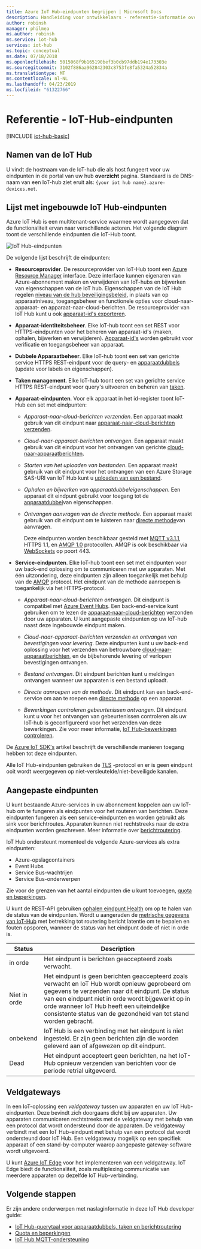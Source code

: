 ```yaml
---
title: Azure IoT Hub-eindpunten begrijpen | Microsoft Docs
description: Handleiding voor ontwikkelaars - referentie-informatie over IoT Hub apparaat gerichte en gerichte service-eindpunten.
author: robinsh
manager: philmea
ms.author: robinsh
ms.service: iot-hub
services: iot-hub
ms.topic: conceptual
ms.date: 07/18/2018
ms.openlocfilehash: 5015068f9b165190bef3b0cb97ddb194e173303e
ms.sourcegitcommit: 3102f886aa962842303c8753fe8fa5324a52834a
ms.translationtype: MT
ms.contentlocale: nl-NL
ms.lasthandoff: 04/23/2019
ms.locfileid: "61322766"
---
```

# <a name="reference---iot-hub-endpoints"></a>Referentie - IoT-Hub-eindpunten

[!INCLUDE [iot-hub-basic](../../includes/iot-hub-basic-partial.md)]

## <a name="iot-hub-names"></a>Namen van de IoT Hub

U vindt de hostnaam van de IoT-hub die als host fungeert voor uw eindpunten in de portal van uw hub **overzicht** pagina. Standaard is de DNS-naam van een IoT-hub ziet eruit als: `{your iot hub name}.azure-devices.net`.

## <a name="list-of-built-in-iot-hub-endpoints"></a>Lijst met ingebouwde IoT Hub-eindpunten

Azure IoT Hub is een multitenant-service waarmee wordt aangegeven dat de functionaliteit ervan naar verschillende actoren. Het volgende diagram toont de verschillende eindpunten die IoT-Hub toont.

![IoT Hub-eindpunten](./media/iot-hub-devguide-endpoints/endpoints.png)

De volgende lijst beschrijft de eindpunten:

* **Resourceprovider**. De resourceprovider van IoT-Hub toont een [Azure Resource Manager](../azure-resource-manager/resource-group-overview.md) interface. Deze interface kunnen eigenaren van Azure-abonnement maken en verwijderen van IoT-hubs en bijwerken van eigenschappen van de IoT hub. Eigenschappen van de IoT Hub regelen [niveau van de hub beveiligingsbeleid](iot-hub-devguide-security.md#access-control-and-permissions), in plaats van op apparaatniveau, toegangsbeheer en functionele opties voor cloud-naar-apparaat- en apparaat-naar-cloud-berichten. De resourceprovider van IoT Hub kunt u ook [apparaat-id's exporteren](iot-hub-devguide-identity-registry.md#import-and-export-device-identities).

* **Apparaat-identiteitsbeheer**. Elke IoT-hub toont een set REST voor HTTPS-eindpunten voor het beheren van apparaat-id's (maken, ophalen, bijwerken en verwijderen). [Apparaat-id's](iot-hub-devguide-identity-registry.md) worden gebruikt voor verificatie en toegangsbeheer van apparaat.

* **Dubbele Apparaatbeheer**. Elke IoT-hub toont een set van gerichte service HTTPS REST-eindpunt voor de query- en [apparaatdubbels](iot-hub-devguide-device-twins.md) (update voor labels en eigenschappen).

* **Taken management**. Elke IoT-hub toont een set van gerichte service HTTPS REST-eindpunt voor query's uitvoeren en beheren van [taken](iot-hub-devguide-jobs.md).

* **Apparaat-eindpunten**. Voor elk apparaat in het id-register toont IoT-Hub een set met eindpunten:

  * *Apparaat-naar-cloud-berichten verzenden*. Een apparaat maakt gebruik van dit eindpunt naar [apparaat-naar-cloud-berichten verzenden](iot-hub-devguide-messages-d2c.md).

  * *Cloud-naar-apparaat-berichten ontvangen*. Een apparaat maakt gebruik van dit eindpunt voor het ontvangen van gerichte [cloud-naar-apparaatberichten](iot-hub-devguide-messages-c2d.md).

  * *Starten van het uploaden van bestanden*. Een apparaat maakt gebruik van dit eindpunt voor het ontvangen van een Azure Storage SAS-URI van IoT Hub kunt u [uploaden van een bestand](iot-hub-devguide-file-upload.md).

  * *Ophalen en bijwerken van apparaatdubbeleigenschappen*. Een apparaat dit eindpunt gebruikt voor toegang tot de [apparaatdubbel](iot-hub-devguide-device-twins.md)van eigenschappen.

  * *Ontvangen aanvragen van de directe methode*. Een apparaat maakt gebruik van dit eindpunt om te luisteren naar [directe methode](iot-hub-devguide-direct-methods.md)van aanvragen.

    Deze eindpunten worden beschikbaar gesteld met [MQTT v3.1.1](https://mqtt.org/), HTTPS 1.1, en [AMQP 1.0](https://www.amqp.org/) protocollen. AMQP is ook beschikbaar via [WebSockets](https://tools.ietf.org/html/rfc6455) op poort 443.

* **Service-eindpunten**. Elke IoT-hub toont een set met eindpunten voor uw back-end oplossing om te communiceren met uw apparaten. Met één uitzondering, deze eindpunten zijn alleen toegankelijk met behulp van de [AMQP](https://www.amqp.org/) protocol. Het eindpunt van de methode aanroepen is toegankelijk via het HTTPS-protocol.
  
  * *Apparaat-naar-cloud-berichten ontvangen*. Dit eindpunt is compatibel met [Azure Event Hubs](https://azure.microsoft.com/documentation/services/event-hubs/). Een back-end-service kunt gebruiken om te lezen de [apparaat-naar-cloud-berichten](iot-hub-devguide-messages-d2c.md) verzonden door uw apparaten. U kunt aangepaste eindpunten op uw IoT-hub naast deze ingebouwde eindpunt maken.
  
  * *Cloud-naar-apparaat-berichten verzenden en ontvangen van bevestigingen voor levering*. Deze eindpunten kunt u uw back-end oplossing voor het verzenden van betrouwbare [cloud-naar-apparaatberichten](iot-hub-devguide-messages-c2d.md), en de bijbehorende levering of verlopen bevestigingen ontvangen.
  
  * *Bestand ontvangen*. Dit eindpunt berichten kunt u meldingen ontvangen wanneer uw apparaten is een bestand uploadt. 
  
  * *Directe aanroepen van de methode*. Dit eindpunt kan een back-end-service om aan te roepen een [directe methode](iot-hub-devguide-direct-methods.md) op een apparaat.
  
  * *Bewerkingen controleren gebeurtenissen ontvangen*. Dit eindpunt kunt u voor het ontvangen van gebeurtenissen controleren als uw IoT-hub is geconfigureerd voor het verzenden van deze bewerkingen. Zie voor meer informatie, [IoT Hub-bewerkingen controleren](iot-hub-operations-monitoring.md).

De [Azure IoT SDK's](iot-hub-devguide-sdks.md) artikel beschrijft de verschillende manieren toegang hebben tot deze eindpunten.

Alle IoT Hub-eindpunten gebruiken de [TLS](https://tools.ietf.org/html/rfc5246) -protocol en er is geen eindpunt ooit wordt weergegeven op niet-versleutelde/niet-beveiligde kanalen.

## <a name="custom-endpoints"></a>Aangepaste eindpunten

U kunt bestaande Azure-services in uw abonnement koppelen aan uw IoT-hub om te fungeren als eindpunten voor het routeren van berichten. Deze eindpunten fungeren als een service-eindpunten en worden gebruikt als sink voor berichtroutes. Apparaten kunnen niet rechtstreeks naar de extra eindpunten worden geschreven. Meer informatie over [berichtroutering](../iot-hub/iot-hub-devguide-messages-d2c.md).

IoT Hub ondersteunt momenteel de volgende Azure-services als extra eindpunten:

* Azure-opslagcontainers
* Event Hubs
* Service Bus-wachtrijen
* Service Bus-onderwerpen

Zie voor de grenzen van het aantal eindpunten die u kunt toevoegen, [quota en beperkingen](iot-hub-devguide-quotas-throttling.md).

U kunt de REST-API gebruiken [ophalen eindpunt Health](https://docs.microsoft.com/de-de/rest/api/iothub/iothubresource/getendpointhealth#iothubresource_getendpointhealth) om op te halen van de status van de eindpunten. Wordt u aangeraden de [metrische gegevens van IoT-Hub](iot-hub-metrics.md) met betrekking tot routering bericht latentie om te bepalen en fouten opsporen, wanneer de status van het eindpunt dode of niet in orde is.

|Status|Description|
|---|---|
|in orde|Het eindpunt is berichten geaccepteerd zoals verwacht.|
|Niet in orde|Het eindpunt is geen berichten geaccepteerd zoals verwacht en IoT Hub wordt opnieuw geprobeerd om gegevens te verzenden naar dit eindpunt. De status van een eindpunt niet in orde wordt bijgewerkt op in orde wanneer IoT Hub heeft een uiteindelijke consistente status van de gezondheid van tot stand worden gebracht.|
|onbekend|IoT Hub is een verbinding met het eindpunt is niet ingesteld. Er zijn geen berichten zijn die worden geleverd aan of afgewezen op dit eindpunt.|
|Dead|Het eindpunt accepteert geen berichten, na het IoT-Hub opnieuw verzenden van berichten voor de periode retrial uitgevoerd.|

## <a name="field-gateways"></a>Veldgateways

In een IoT-oplossing een *veldgateway* tussen uw apparaten en uw IoT Hub-eindpunten. Deze bevindt zich doorgaans dicht bij uw apparaten. Uw apparaten communiceren rechtstreeks met de veldgateway met behulp van een protocol dat wordt ondersteund door de apparaten. De veldgateway verbindt met een IoT Hub-eindpunt met behulp van een protocol dat wordt ondersteund door IoT Hub. Een veldgateway mogelijk op een specifiek apparaat of een stand-by-computer waarop aangepaste gateway-software wordt uitgevoerd.

U kunt [Azure IoT Edge](/azure/iot-edge/) voor het implementeren van een veldgateway. IoT Edge biedt de functionaliteit, zoals multiplexing communicatie van meerdere apparaten op dezelfde IoT Hub-verbinding.

## <a name="next-steps"></a>Volgende stappen

Er zijn andere onderwerpen met naslaginformatie in deze IoT Hub developer guide:

* [IoT Hub-querytaal voor apparaatdubbels, taken en berichtroutering](iot-hub-devguide-query-language.md)
* [Quota en beperkingen](iot-hub-devguide-quotas-throttling.md)
* [IoT Hub MQTT-ondersteuning](iot-hub-mqtt-support.md)
